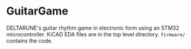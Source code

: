 # GuitarGame
DELTARUNE's guitar rhythm game in electronic form using an STM32 microcontroller.
KiCAD EDA files are in the top level directory. `firmware/` contains the code.
